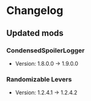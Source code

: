# Changelog


## Updated mods

### CondensedSpoilerLogger

- Version: 1.8.0.0 -> 1.9.0.0

### Randomizable Levers

- Version: 1.2.4.1 -> 1.2.4.2

